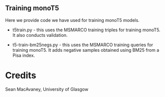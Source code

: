 ## Training monoT5

Here we provide code we have used for training monoT5 models.

 - t5train.py - this uses the MSMARCO training triples for training monoT5. It also conducts validation.

 - t5-train-bm25negs.py - this uses the MSMARCO training queries for training monoT5. It adds negative samples obtained using BM25 from a Pisa index.

# Credits

Sean MacAvaney, University of Glasgow
